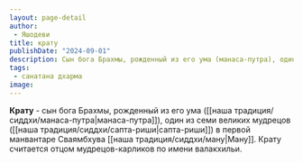 ```yaml
---
layout: page-detail
author:
 - Яшодеви
title: крату
publishDate: "2024-09-01"
description: Сын бога Брахмы, рожденный из его ума (манаса-путра), один из семи великих мудрецов (сапта-риши) в первой манвантаре Сваямбхува Ману. Крату считается отцом мудрецов-карликов по имени валакхильи.
tags:
 - санатана дхарма
image: 
---
```

**Крату** - сын бога Брахмы, рожденный из его ума ([[наша традиция/сиддхи/манаса-путра|манаса-путра]]), один из семи великих мудрецов ([[наша традиция/сиддхи/сапта-риши|сапта-риши]]) в первой манвантаре Сваямбхува [[наша традиция/сиддхи/ману|Ману]]. Крату считается отцом мудрецов-карликов по имени валакхильи.

